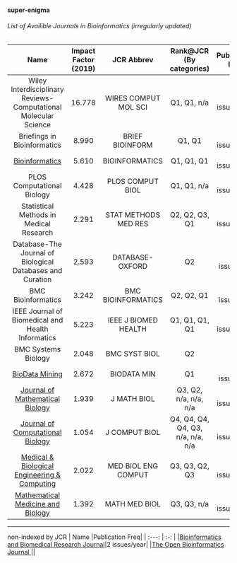 #### super-enigma
###### List of Availible Journals in Bioinformatics (irregularly updated)

| Name | Impact Factor (2019)  | JCR Abbrev | Rank@JCR (By categories)  | Publication Freq |
| :---:   | :-: | :-: |:-: |:-: |
| Wiley Interdisciplinary Reviews-Computational Molecular Science| 16.778 |        WIRES COMPUT   MOL SCI | Q1, Q1, n/a    | 6 issues/year  | 
| Briefings in Bioinformatics| 8.990  |BRIEF   BIOINFORM      | Q1, Q1         | 6 issues/year  |
| [Bioinformatics](https://academic.oup.com/bioinformatics)     | 5.610  |        BIOINFORMATICS         | Q1, Q1, Q1     | 24 issues/year |
| PLOS Computational Biology| 4.428  | PLOS COMPUT BIOL              | Q1, Q1, n/a    | 12 issues/year |
| Statistical Methods in Medical   Research| 2.291  | STAT METHODS MED RES          | Q2, Q2, Q3, Q1 | 6 issues/year  |
| Database-The Journal of Biological   Databases and Curation| 2.593  |        DATABASE-OXFORD        | Q2             | 1 issue/year   |
| BMC Bioinformatics| 3.242  | BMC BIOINFORMATICS| Q2, Q2, Q1     | 1 issue/year   |
| IEEE Journal   of Biomedical and Health Informatics| 5.223  |IEEE J BIOMED   HEALTH | Q1, Q1, Q1, Q1 | 6 issues/year  |
| BMC Systems Biology| 2.048  |BMC SYST BIOL| Q2||
| [BioData Mining](https://biodatamining.biomedcentral.com/)| 2.672  | BIODATA MIN| Q1 | 1 issue/year |
| [Journal of Mathematical Biology](https://www.springer.com/journal/285)| 1.939 | J MATH BIOL | Q3, Q2, n/a, n/a, n/a | 12 issues/year |
|[Journal of Computational Biology](https://home.liebertpub.com/publications/journal-of-computational-biology/31/overview)|1.054|J COMPUT BIOL |Q4, Q4, Q4, Q4, Q3, n/a, n/a, n/a| 12 issues/year |
|[Medical & Biological Engineering & Computing](https://www.springer.com/journal/11517)| 2.022| MED BIOL ENG COMPUT | Q3, Q3, Q2, Q3 | 12 issues/year|
|[Mathematical Medicine and Biology](https://academic.oup.com/imammb)|1.392 |  MATH MED BIOL | Q3, Q3, n/a |4 issues/year|
--------------------
non-indexed by JCR
| Name |Publication Freq|
| :---:   | :-: | 
|[Bioinformatics and Biomedical Research Journal](http://bbrjournal.com/index.php/bbrj)|2 issues/year|
|[The Open Bioinformatics Journal ](https://openbioinformaticsjournal.com/)||
